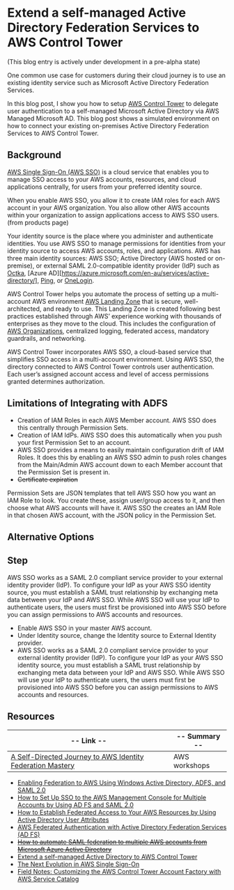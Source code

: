 # Extend a self-managed Active Directory Federation Services to AWS Control Tower

(This blog entry is actively under development in a pre-alpha state)

One common use case for customers during their cloud journey is to use an existing identity service such as Microsoft Active Directory Federation Services.

In this blog post, I show you how to setup [AWS Control Tower](https://aws.amazon.com/controltower/) to delegate user authentication to a self-managed Microsoft Active Directory via AWS Managed Microsoft AD. This blog post shows a simulated environment on how to connect your existing on-premises Active Directory Federation Services to AWS Control Tower.

## Background

[AWS Single Sign-On (AWS SSO)](https://docs.aws.amazon.com/singlesignon/index.html) is a cloud service that enables you to manage SSO access to your AWS accounts, resources, and cloud applications centrally, for users from your preferred identity source.

When you enable AWS SSO, you allow it to create IAM roles for each AWS account in your AWS organization. You also allow other AWS accounts within your organization to assign applications access to AWS SSO users. (from products page)

Your identity source is the place where you administer and authenticate identities. You use AWS SSO to manage permissions for identities from your identity source to access AWS accounts, roles, and applications. AWS has three main identity sources: AWS SSO; Active Directory (AWS hosted or on-premise), or external SAML 2.0-compatible identity provider (IdP) such as [Octka](https://www.okta.com/products/single-sign-on/), [Azure AD][https://azure.microsoft.com/en-au/services/active-directory/], [Ping](https://www.pingidentity.com/en/software/pingfederate.html), or [OneLogin](https://www.onelogin.com/product/sso).

AWS Control Tower helps you automate the process of setting up a multi-account AWS environment [AWS Landing Zone](https://aws.amazon.com/solutions/implementations/aws-landing-zone/) that is secure, well-architected, and ready to use. This Landing Zone is created following best practices established through AWS’ experience working with thousands of enterprises as they move to the cloud. This includes the configuration of [AWS Organizations](https://aws.amazon.com/organizations/), centralized logging, federated access, mandatory guardrails, and networking.

AWS Control Tower incorporates AWS SSO, a cloud-based service that simplifies SSO access in a multi-account environment. Using AWS SSO, the directory connected to AWS Control Tower controls user authentication. Each user’s assigned account access and level of access permissions granted determines authorization.

## Limitations of Integrating with ADFS

* Creation of IAM Roles in each AWS Member account. AWS SSO does this centrally through Permission Sets.
* Creation of IAM IdPs. AWS SSO does this automatically when you push your first Permission Set to an account.
* AWS SSO provides a means to easily maintain configuration drift of IAM Roles. It does this by enabling an AWS SSO admin to push roles changes from the Main/Admin AWS account down to each Member account that the Permission Set is present in.
* ~~Certificate expiration~~

Permission Sets are JSON templates that tell AWS SSO how you want an IAM Role to look. You create these, assign user/group access to it, and then choose what AWS accounts will have it. AWS SSO the creates an IAM Role in that chosen AWS account, with the JSON policy in the Permission Set.

## Alternative Options




## Step # 

AWS SSO works as a SAML 2.0 compliant service provider to your external identity provider (IdP). To configure your IdP as your AWS SSO identity source, you must establish a SAML trust relationship by exchanging meta data between your IdP and AWS SSO. While AWS SSO will use your IdP to authenticate users, the users must first be provisioned into AWS SSO before you can assign permissions to AWS accounts and resources.

* Enable AWS SSO in your master AWS account.
* Under Identity source, change the Identity source to External Identity provider.
* AWS SSO works as a SAML 2.0 compliant service provider to your external identity provider (IdP). To configure your IdP as your AWS SSO identity source, you must establish a SAML trust relationship by exchanging meta data between your IdP and AWS SSO. While AWS SSO will use your IdP to authenticate users, the users must first be provisioned into AWS SSO before you can assign permissions to AWS accounts and resources.







## Resources

| -- Link -- | -- Summary -- |
| -- | -- |
| [A Self-Directed Journey to AWS Identity Federation Mastery](https://identity-federation.awssecworkshops.com/) | AWS workshops |

* [Enabling Federation to AWS Using Windows Active Directory, ADFS, and SAML 2.0](https://aws.amazon.com/blogs/security/enabling-federation-to-aws-using-windows-active-directory-adfs-and-saml-2-0/)
* [How to Set Up SSO to the AWS Management Console for Multiple Accounts by Using AD FS and SAML 2.0](https://aws.amazon.com/blogs/security/how-to-set-up-sso-to-the-aws-management-console-for-multiple-accounts-by-using-ad-fs-and-saml-2-0/)
* [How to Establish Federated Access to Your AWS Resources by Using Active Directory User Attributes](https://aws.amazon.com/blogs/security/how-to-establish-federated-access-to-your-aws-resources-by-using-active-directory-user-attributes/)
* [AWS Federated Authentication with Active Directory Federation Services (AD FS)](https://aws.amazon.com/blogs/security/aws-federated-authentication-with-active-directory-federation-services-ad-fs/)
* ~~[How to automate SAML federation to multiple AWS accounts from Microsoft Azure Active Directory](https://aws.amazon.com/blogs/security/how-to-automate-saml-federation-to-multiple-aws-accounts-from-microsoft-azure-active-directory/)~~
* [Extend a self-managed Active Directory to AWS Control Tower](https://aws.amazon.com/blogs/mt/extend-a-self-managed-active-directory-to-aws-control-tower/)
* [The Next Evolution in AWS Single Sign-On](https://aws.amazon.com/blogs/aws/the-next-evolution-in-aws-single-sign-on/)
* [Field Notes: Customizing the AWS Control Tower Account Factory with AWS Service Catalog](https://aws.amazon.com/blogs/architecture/field-notes-customizing-the-aws-control-tower-account-factory-with-aws-service-catalog/)




